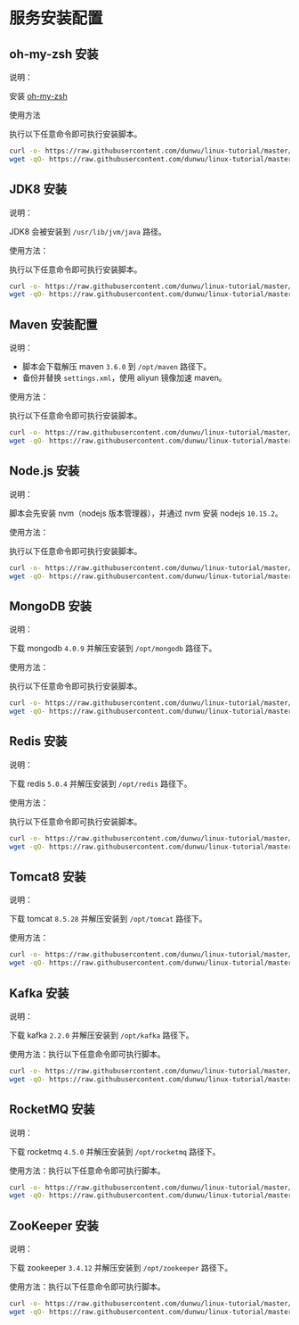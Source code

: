 # 服务安装配置

## oh-my-zsh 安装

说明：

安装 [oh-my-zsh](https://github.com/robbyrussell/oh-my-zsh)

使用方法

执行以下任意命令即可执行安装脚本。

```sh
curl -o- https://raw.githubusercontent.com/dunwu/linux-tutorial/master/codes/linux/ops/soft/zsh-install.sh | bash
wget -qO- https://raw.githubusercontent.com/dunwu/linux-tutorial/master/codes/linux/ops/soft/zsh-install.sh | bash
```

## JDK8 安装

说明：

JDK8 会被安装到 `/usr/lib/jvm/java` 路径。

使用方法：

执行以下任意命令即可执行安装脚本。

```sh
curl -o- https://raw.githubusercontent.com/dunwu/linux-tutorial/master/codes/linux/ops/soft/jdk8-install.sh | bash
wget -qO- https://raw.githubusercontent.com/dunwu/linux-tutorial/master/codes/linux/ops/soft/jdk8-install.sh | bash
```

## Maven 安装配置

说明：

- 脚本会下载解压 maven `3.6.0` 到 `/opt/maven` 路径下。
- 备份并替换 `settings.xml`，使用 aliyun 镜像加速 maven。

使用方法：

执行以下任意命令即可执行安装脚本。

```sh
curl -o- https://raw.githubusercontent.com/dunwu/linux-tutorial/master/codes/linux/ops/soft/maven-install.sh | bash
wget -qO- https://raw.githubusercontent.com/dunwu/linux-tutorial/master/codes/linux/ops/soft/maven-install.sh | bash
```

## Node.js 安装

说明：

脚本会先安装 nvm（nodejs 版本管理器），并通过 nvm 安装 nodejs `10.15.2`。

使用方法：

执行以下任意命令即可执行安装脚本。

```sh
curl -o- https://raw.githubusercontent.com/dunwu/linux-tutorial/master/codes/linux/ops/soft/nodejs-install.sh | bash
wget -qO- https://raw.githubusercontent.com/dunwu/linux-tutorial/master/codes/linux/ops/soft/nodejs-install.sh | bash
```

## MongoDB 安装

说明：

下载 mongodb `4.0.9` 并解压安装到 `/opt/mongodb` 路径下。

使用方法：

执行以下任意命令即可执行安装脚本。

```sh
curl -o- https://raw.githubusercontent.com/dunwu/linux-tutorial/master/codes/linux/ops/soft/mongodb-install.sh | bash
wget -qO- https://raw.githubusercontent.com/dunwu/linux-tutorial/master/codes/linux/ops/soft/mongodb-install.sh | bash
```

## Redis 安装

说明：

下载 redis `5.0.4` 并解压安装到 `/opt/redis` 路径下。

使用方法：

执行以下任意命令即可执行安装脚本。

```sh
curl -o- https://raw.githubusercontent.com/dunwu/linux-tutorial/master/codes/linux/ops/soft/redis-install.sh | bash
wget -qO- https://raw.githubusercontent.com/dunwu/linux-tutorial/master/codes/linux/ops/soft/redis-install.sh | bash
```

## Tomcat8 安装

说明：

下载 tomcat `8.5.28` 并解压安装到 `/opt/tomcat` 路径下。

使用方法：

```sh
curl -o- https://raw.githubusercontent.com/dunwu/linux-tutorial/master/codes/linux/ops/soft/tomcat8-install.sh | bash
wget -qO- https://raw.githubusercontent.com/dunwu/linux-tutorial/master/codes/linux/ops/soft/tomcat8-install.sh | bash
```

## Kafka 安装

说明：

下载 kafka `2.2.0` 并解压安装到 `/opt/kafka` 路径下。

使用方法：执行以下任意命令即可执行脚本。

```sh
curl -o- https://raw.githubusercontent.com/dunwu/linux-tutorial/master/codes/linux/ops/soft/kafka-install.sh | bash
wget -qO- https://raw.githubusercontent.com/dunwu/linux-tutorial/master/codes/linux/ops/soft/kafka-install.sh | bash
```

## RocketMQ 安装

说明：

下载 rocketmq `4.5.0` 并解压安装到 `/opt/rocketmq` 路径下。

使用方法：执行以下任意命令即可执行脚本。

```sh
curl -o- https://raw.githubusercontent.com/dunwu/linux-tutorial/master/codes/linux/ops/soft/rocketmq-install.sh | bash
wget -qO- https://raw.githubusercontent.com/dunwu/linux-tutorial/master/codes/linux/ops/soft/rocketmq-install.sh | bash
```

## ZooKeeper 安装

说明：

下载 zookeeper `3.4.12` 并解压安装到 `/opt/zookeeper` 路径下。

使用方法：执行以下任意命令即可执行脚本。

```sh
curl -o- https://raw.githubusercontent.com/dunwu/linux-tutorial/master/codes/linux/ops/soft/zookeeper-install.sh | bash
wget -qO- https://raw.githubusercontent.com/dunwu/linux-tutorial/master/codes/linux/ops/soft/zookeeper-install.sh | bash
```

